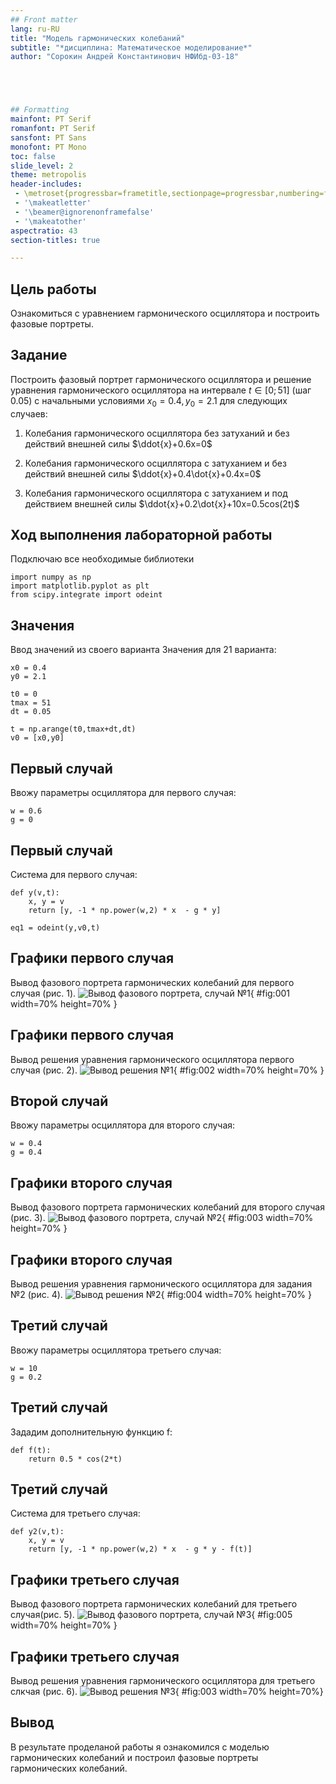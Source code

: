 ```yaml
---
## Front matter
lang: ru-RU
title: "Модель гармонических колебаний"
subtitle: "*дисциплина: Математическое моделирование*"
author: "Сорокин Андрей Константинович НФИбд-03-18"





## Formatting
mainfont: PT Serif
romanfont: PT Serif
sansfont: PT Sans
monofont: PT Mono
toc: false
slide_level: 2
theme: metropolis
header-includes:
 - \metroset{progressbar=frametitle,sectionpage=progressbar,numbering=fraction}
 - '\makeatletter'
 - '\beamer@ignorenonframefalse'
 - '\makeatother'
aspectratio: 43
section-titles: true

---
```


## Цель работы

Ознакомиться с уравнением гармонического осциллятора и построить фазовые портреты.

## Задание
Построить фазовый портрет гармонического осциллятора и решение уравнения гармонического осциллятора на интервале $t\in[0;51]$
(шаг $0.05$) с начальными условиями $x_0=0.4, y_0=2.1$ для следующих случаев:
1. Колебания гармонического осциллятора без затуханий и без действий внешней силы $\ddot{x}+0.6x=0$

2. Колебания гармонического осциллятора c затуханием и без действий внешней силы $\ddot{x}+0.4\dot{x}+0.4x=0$

3. Колебания гармонического осциллятора c затуханием и под действием внешней силы $\ddot{x}+0.2\dot{x}+10x=0.5cos(2t)$

## Ход выполнения лабораторной работы

Подключаю все необходимые библиотеки
```
import numpy as np
import matplotlib.pyplot as plt
from scipy.integrate import odeint
```

## Значения
Ввод значений из своего варианта
Значения для 21 варианта:
```
x0 = 0.4
y0 = 2.1

t0 = 0
tmax = 51
dt = 0.05

t = np.arange(t0,tmax+dt,dt)
v0 = [x0,y0]
```
## Первый случай
Ввожу параметры осциллятора для первого случая:

```
w = 0.6
g = 0
```
## Первый случай
Система для первого случая:
```
def y(v,t):
	x, y = v
	return [y, -1 * np.power(w,2) * x  - g * y]

eq1 = odeint(y,v0,t)
```

## Графики первого случая
Вывод фазового портрета гармонических колебаний для первого случая (рис. 1).
![Вывод фазового портрета, случай №1](images/1.png){ #fig:001 width=70% height=70% }

## Графики первого случая
Вывод решения уравнения гармонического осциллятора первого случая (рис. 2).
![Вывод решения №1](images/2.png){ #fig:002 width=70% height=70% }

## Второй случай
Ввожу параметры осциллятора для второго случая:
```
w = 0.4
g = 0.4
```
## Графики второго случая
Вывод фазового портрета гармонических колебаний для второго случая (рис. 3).
![Вывод фазового портрета, случай №2](images/3.png){ #fig:003 width=70% height=70% }

## Графики второго случая
Вывод решения уравнения гармонического осциллятора для задания №2 (рис. 4).
![Вывод решения №2](images/4.png){ #fig:004 width=70% height=70% }

## Третий случай
Ввожу параметры осциллятора третьего случая:
```
w = 10
g = 0.2
```
## Третий случай
Зададим дополнительную функцию f:
```
def f(t):
	return 0.5 * cos(2*t)
```
## Третий случай
Система для третьего случая:
```
def y2(v,t):
	x, y = v
	return [y, -1 * np.power(w,2) * x  - g * y - f(t)]
```
## Графики третьего случая
Вывод фазового портрета гармонических колебаний для третьего случая(рис. 5).
![Вывод фазового портрета, случай №3](images/5.png){ #fig:005 width=70% height=70% }

## Графики третьего случая
Вывод решения уравнения гармонического осциллятора для третьего слкчая (рис. 6).
![Вывод решения №3](images/6.png){ #fig:003 width=70% height=70%}

## Вывод

В результате проделаной работы я ознакомился с моделью гармонических колебаний и построил фазовые портреты гармонических колебаний.
